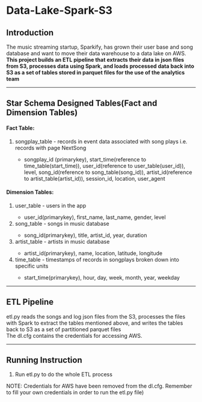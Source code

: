 # Data-Lake-Spark-S3
<h2>Introduction</h2>
The music streaming startup, Sparkify, has grown their user base and song database and want to move their data warehouse to a data lake on AWS. <strong>This project builds an ETL pipeline that extracts their data in json files from S3, processes data using Spark, and loads processed data back into S3 as a set of tables stored in parquet files for the use of the analytics team </strong>

-------------------------------------------------

<h2>Star Schema Designed Tables(Fact and Dimension Tables)</h2>
<h4>Fact Table:</h4>
<ol>
<li>songplay_table - records in event data associated with song plays i.e. records with page NextSong</li>
<ul>
<li>songplay_id (primarykey), start_time(reference to time_table(start_time)), user_id(reference to user_table(user_id)), level, song_id(reference to song_table(song_id)), artist_id(reference to artist_table(artist_id)), session_id, location, user_agent</li>
</ul>
</ol>

<h4>Dimension Tables:</h4>
<ol>
<li>user_table - users in the app</li>
<ul>
<li>user_id(primarykey), first_name, last_name, gender, level</li>
</ul>
<li>song_table - songs in music database</li>
<ul>
<li>song_id(primarykey), title, artist_id, year, duration</li>
</ul>
<li>artist_table - artists in music database</li>
<ul>
<li>artist_id(primarykey), name, location, latitude, longitude</li>
</ul>
<li>time_table - timestamps of records in songplays broken down into specific units</li>
<ul>
<li>start_time(primarykey), hour, day, week, month, year, weekday</li>
</ul>
</ol>

---------------------------------

<h2>ETL Pipeline</h2>
etl.py reads the songs and log json files from the S3, processes the files with Spark to extract the tables mentioned above, and writes the tables back to S3 as a set of partitioned parquet files<br>
The dl.cfg contains the credentials for accessing AWS. 

---------------------------------

<h2>Running Instruction</h2>
<ol>
<li>Run etl.py to do the whole ETL process</li>
</ol>
NOTE: Credentials for AWS have been removed from the dl.cfg. Remember to fill your own credentials in order to run the etl.py file)

